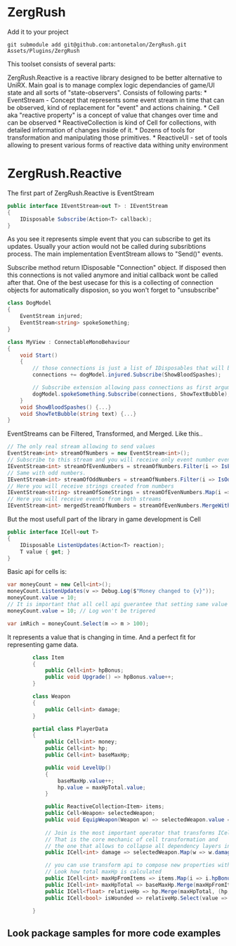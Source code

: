 # ZergRush

Add it to your project
```
git submodule add git@github.com:antonetalon/ZergRush.git Assets/Plugins/ZergRush
```

This toolset consists of several parts:

ZergRush.Reactive is a reactive library designed to be better alternative to UniRX. Main goal is to manage complex logic dependancies of game/UI state and all sorts of "state-observers". Consists of following parts:
	* EventStream<T> - Concept that represents some event stream in time that can be observed, kind of replacement for "event" and actions chaining.
	* Cell<T> aka "reactive property" is a concept of value that changes over time and can be observed
	* ReactiveCollection<T> is kind of Cell<T> for collections, with detailed information of changes inside of it.
	* Dozens of tools for transformation and manipulating those primitives.
	* ReactiveUI - set of tools allowing to present various forms of reactive data withing unity environment


# ZergRush.Reactive

The first part of ZergRush.Reactive is EventStream
```c#
public interface IEventStream<out T> : IEventStream
{
    IDisposable Subscribe(Action<T> callback);
}
```
As you see it represents simple event that you can subscribe to get its updates. Usually your action would not be called during subsribtions process. The main implementation EventStream allows to "Send()" events.

Subscribe method return IDisposable "Connection" object. If disposed then this connections is not valied anymore and initial callback wont be called after that.
One of the best usecase for this is a collecting of connection objects for automatically disposion, so you won't forget to "unsubscribe"

```c#
class DogModel
{
	EventStream injured;
	EventStream<string> spokeSomething;
}

class MyView : ConnectableMonoBehaviour
{
	void Start()
	{
		// those connections is just a list of IDisposables that will be auto-disposed in OnDestroy callback
		connections += dogModel.injured.Subscribe(ShowBloodSpashes);

		// Subscribe extension allowing pass connections as first argument
		dogModel.spokeSomething.Subscribe(connections, ShowTextBubble);
	}
	void ShowBloodSpashes() {...}
	void ShowTetBubble(string text) {...}
}
```

EventStreams can be Filtered, Transformed, and Merged. Like this..
```c#
// The only real stream allowing to send values
EventStream<int> streamOfNumbers = new EventStream<int>();
// Subscribe to this stream and you will receive only event number events sent with streamOfNumbers.
IEventStream<int> streamOfEvenNumbers = streamOfNumbers.Filter(i => IsEven(i));
// Same with odd numbers.
IEventStream<int> streamOfOddNumbers = streamOfNumbers.Filter(i => IsOdd(i));
// Here you will receive strings created from numbers
IEventStream<string> streamOfSomeStrings = streamOfEvenNumbers.Map(i => i.ToString());
// Here you will receive events from both streams
IEventStream<int> mergedStreamOfNumbers = streamOfEvenNumbers.MergeWith(streamOfOddNumbers);
```

But the most usefull part of the library in game development is Cell<T>
```c#
public interface ICell<out T> 
{
    IDisposable ListenUpdates(Action<T> reaction);
    T value { get; }
}	
```

Basic api for cells is:
```c#
var moneyCount = new Cell<int>();
moneyCount.ListenUpdates(v => Debug.Log($"Money changed to {v}"));
moneyCount.value = 10;
// It is important that all cell api guerantee that setting same value won't trigger update callback
moneyCount.value = 10; // Log won't be trigered

var imRich = moneyCount.Select(m => m > 100);
```


It represents a value that is changing in time. And a perfect fit for representing game data.
```c#
        class Item
        {
            public Cell<int> hpBonus;
            public void Upgrade() => hpBonus.value++;
        }

        class Weapon
        {
            public Cell<int> damage;
        }

        partial class PlayerData
        {
            public Cell<int> money;
            public Cell<int> hp;
            public Cell<int> baseMaxHp;

            public void LevelUp()
            {
                baseMaxHp.value++;
                hp.value = maxHpTotal.value;
            }

            public ReactiveCollection<Item> items;
            public Cell<Weapon> selectedWeapon;
            public void EquipWeapon(Weapon w) => selectedWeapon.value = w; 
            
            // Join is the most important operator that transforms ICell<ICell<T>> to just ICell<T>
            // That is the core mechanic of cell transformation and
            // the one that allows to collapse all dependency layers into one
            public ICell<int> damage => selectedWeapon.Map(w => w.damage).Join();

            // you can use transform api to compose new properties without loosing of its dependancies
            // Look how total maxHp is calculated 
            public ICell<int> maxHpFromItems => items.Map(i => i.hpBonus).ToCellOfCollection().Map(itemBuffs => itemBuffs.Sum());
            public ICell<int> maxHpTotal => baseMaxHp.Merge(maxHpFromItems, (hp1, hp2) => hp1 + hp2);
            public ICell<float> relativeHp => hp.Merge(maxHpTotal, (hp, maxHp) => hp / (float) maxHp);
            public ICell<bool> isWounded => relativeHp.Select(value => value < 0.5f);
            
        }

```

## Look package samples for more code examples






